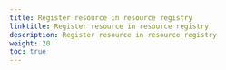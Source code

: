 ```yaml
---
title: Register resource in resource registry
linktitle: Register resource in resource registry
description: Register resource in resource registry
weight: 20
toc: true
---
```



